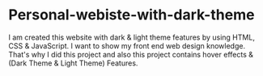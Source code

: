 # Personal-webiste-with-dark-theme
I am created this website with dark &amp; light theme features by using HTML, CSS &amp; JavaScript. I want to show my front end web design knowledge. That's why I did this project and also this project contains hover effects &amp; (Dark Theme &amp; Light Theme) Features.
